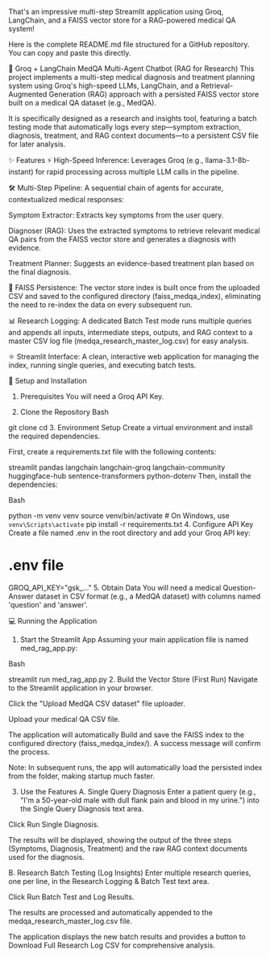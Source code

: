 That's an impressive multi-step Streamlit application using Groq, LangChain, and a FAISS vector store for a RAG-powered medical QA system!

Here is the complete README.md file structured for a GitHub repository. You can copy and paste this directly.

🧠 Groq + LangChain MedQA Multi-Agent Chatbot (RAG for Research)
This project implements a multi-step medical diagnosis and treatment planning system using Groq's high-speed LLMs, LangChain, and a Retrieval-Augmented Generation (RAG) approach with a persisted FAISS vector store built on a medical QA dataset (e.g., MedQA).

It is specifically designed as a research and insights tool, featuring a batch testing mode that automatically logs every step—symptom extraction, diagnosis, treatment, and RAG context documents—to a persistent CSV file for later analysis.

✨ Features
⚡️ High-Speed Inference: Leverages Groq (e.g., llama-3.1-8b-instant) for rapid processing across multiple LLM calls in the pipeline.

🛠️ Multi-Step Pipeline: A sequential chain of agents for accurate, contextualized medical responses:

Symptom Extractor: Extracts key symptoms from the user query.

Diagnoser (RAG): Uses the extracted symptoms to retrieve relevant medical QA pairs from the FAISS vector store and generates a diagnosis with evidence.

Treatment Planner: Suggests an evidence-based treatment plan based on the final diagnosis.

💾 FAISS Persistence: The vector store index is built once from the uploaded CSV and saved to the configured directory (faiss_medqa_index), eliminating the need to re-index the data on every subsequent run.

📊 Research Logging: A dedicated Batch Test mode runs multiple queries and appends all inputs, intermediate steps, outputs, and RAG context to a master CSV log file (medqa_research_master_log.csv) for easy analysis.

⚛️ Streamlit Interface: A clean, interactive web application for managing the index, running single queries, and executing batch tests.

🚀 Setup and Installation
1. Prerequisites
You will need a Groq API Key.

2. Clone the Repository
Bash

git clone <your-repository-link>
cd <your-repository-name>
3. Environment Setup
Create a virtual environment and install the required dependencies.

First, create a requirements.txt file with the following contents:

streamlit
pandas
langchain
langchain-groq
langchain-community
huggingface-hub
sentence-transformers
python-dotenv
Then, install the dependencies:

Bash

python -m venv venv
source venv/bin/activate  # On Windows, use `venv\Scripts\activate`
pip install -r requirements.txt
4. Configure API Key
Create a file named .env in the root directory and add your Groq API key:

# .env file
GROQ_API_KEY="gsk_..." 
5. Obtain Data
You will need a medical Question-Answer dataset in CSV format (e.g., a MedQA dataset) with columns named 'question' and 'answer'.

💻 Running the Application
1. Start the Streamlit App
Assuming your main application file is named med_rag_app.py:

Bash

streamlit run med_rag_app.py
2. Build the Vector Store (First Run)
Navigate to the Streamlit application in your browser.

Click the "Upload MedQA CSV dataset" file uploader.

Upload your medical QA CSV file.

The application will automatically Build and save the FAISS index to the configured directory (faiss_medqa_index/). A success message will confirm the process.

Note: In subsequent runs, the app will automatically load the persisted index from the folder, making startup much faster.

3. Use the Features
A. Single Query Diagnosis
Enter a patient query (e.g., "I'm a 50-year-old male with dull flank pain and blood in my urine.") into the Single Query Diagnosis text area.

Click Run Single Diagnosis.

The results will be displayed, showing the output of the three steps (Symptoms, Diagnosis, Treatment) and the raw RAG context documents used for the diagnosis.

B. Research Batch Testing (Log Insights)
Enter multiple research queries, one per line, in the Research Logging & Batch Test text area.

Click Run Batch Test and Log Results.

The results are processed and automatically appended to the medqa_research_master_log.csv file.

The application displays the new batch results and provides a button to Download Full Research Log CSV for comprehensive analysis.
